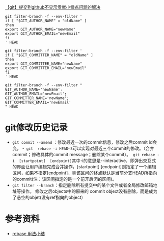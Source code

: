 [【git】提交到github不显示贡献小绿点问题的解决](https://www.cnblogs.com/zzhangyuhang/p/9896151.html)
```
git filter-branch -f --env-filter '
if [ "$GIT_AUTHOR_NAME" = "oldName" ]
then
export GIT_AUTHOR_NAME="newName"
export GIT_AUTHOR_EMAIL="newEmail"
fi
' HEAD
 
git filter-branch -f --env-filter '
if [ "$GIT_COMMITTER_NAME" = "oldName" ]
then
export GIT_COMMITTER_NAME="newName"
export GIT_COMMITTER_EMAIL="newEmail"
fi
' HEAD
```
```
git filter-branch -f --env-filter "
GIT_AUTHOR_NAME='newName';
GIT_AUTHOR_EMAIL='newEmail';
GIT_COMMITTER_NAME='newName';
GIT_COMMITTER_EMAIL='newEmail'
" HEAD
```
# git修改历史记录

- `git commit --amend` ：修改最近一次的commit信息，修改之后commit id会变。
-` git  rebase -i HEAD~3`可以实现对最近三个commit的修改。（合并commit；修改具体的commit message；删除某个commit）。` git rebase -i  [startpoint]  [endpoint]`其中-i的意思是--interactive，即弹出交互式的界面让用户编辑完成合并操作，[startpoint] [endpoint]则指定了一个编辑区间，如果不指定[endpoint]，则该区间的终点默认是当前分支HEAD所指向的commit(注：该区间指定的是一个前开后闭的区间)。
- `git filter --branch`：指定删除所有提交中的某个文件或者全局修改邮箱地址等操作。
修改之后objects中的原来的 commit  object没有删除，而是成为了悬空的objet(没有ref指向的object）


# 参考资料
- [rebase 用法小结](https://www.jianshu.com/p/4a8f4af4e803)
